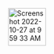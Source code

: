 <img width="77" alt="Screenshot 2022-10-27 at 9 59 33 AM" src="https://user-images.githubusercontent.com/92196450/198191684-23896055-c771-4a5c-92c8-febadf5851a1.png">
